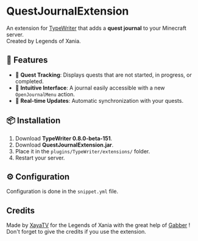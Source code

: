 # QuestJournalExtension

An extension for [TypeWriter](https://docs.typewritermc.com/) that adds a **quest journal** to your Minecraft server.  
Created by Legends of Xania.

## 📖 Features  

- 📜 **Quest Tracking**: Displays quests that are not started, in progress, or completed.  
- 🔖 **Intuitive Interface**: A journal easily accessible with a new `OpenJournalMenu` action.  
- 🔄 **Real-time Updates**: Automatic synchronization with your quests.  

## 📦 Installation  

1. Download **TypeWriter 0.8.0-beta-151**. 
2. Download **QuestJournalExtension.jar**.  
3. Place it in the `plugins/TypeWriter/extensions/` folder.  
4. Restart your server.  

## ⚙️ Configuration  

Configuration is done in the `snippet.yml` file.

## Credits

Made by [XayaTV](https://be.net/xayatv) for the Legends of Xania with the great help of [Gabber](https://github.com/gabber235) !
Don't forget to give the credits if you use the extension.
